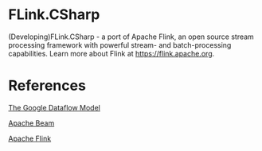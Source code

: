 # FLink.CSharp
(Developing)FLink.CSharp - a port of Apache Flink, an open source stream processing framework with powerful stream- and batch-processing capabilities.  Learn more about Flink at https://flink.apache.org.

# References
[The Google Dataflow Model](https://static.googleusercontent.com/media/research.google.com/zh-CN//pubs/archive/43864.pdf)

[Apache Beam](https://github.com/apache/beam)

[Apache Flink](https://github.com/apache/flink)
